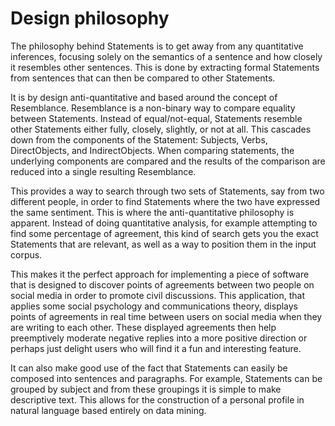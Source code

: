 Design philosophy
=================
The philosophy behind Statements is to get away from any quantitative inferences,
focusing solely on the semantics of a sentence and how closely it resembles other sentences.
This is done by extracting formal Statements from sentences that can then be compared to other Statements.

It is by design anti-quantitative and based around the concept of Resemblance.
Resemblance is a non-binary way to compare equality between Statements.
Instead of equal/not-equal, Statements resemble other Statements either fully, closely, slightly, or not at all.
This cascades down from the components of the Statement: Subjects, Verbs, DirectObjects, and IndirectObjects.
When comparing statements, the underlying components are compared and the results of the comparison
are reduced into a single resulting Resemblance.

This provides a way to search through two sets of Statements, say from two different people,
in order to find Statements where the two have expressed the same sentiment.
This is where the anti-quantitative philosophy is apparent.
Instead of doing quantitative analysis, for example attempting to find some percentage of agreement,
this kind of search gets you the exact Statements that are relevant,
as well as a way to position them in the input corpus.

This makes it the perfect approach for implementing a piece of software that is designed
to discover points of agreements between two people on social media in order to promote civil discussions.
This application, that applies some social psychology and communications theory,
displays points of agreements in real time between users on social media when they are writing to each other.
These displayed agreements then help preemptively moderate negative replies into a more positive direction
or perhaps just delight users who will find it a fun and interesting feature.

It can also make good use of the fact that Statements can easily be composed into sentences and paragraphs.
For example, Statements can be grouped by subject and from these groupings it is simple to make descriptive text.
This allows for the construction of a personal profile in natural language based entirely on data mining.
